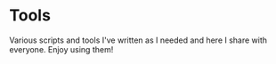 Tools
=====
Various scripts and tools I've written as I needed and here I share with everyone. Enjoy using them!